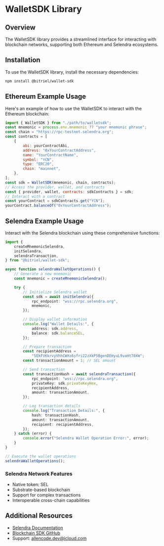 # **WalletSDK Library**

## **Overview**

The WalletSDK library provides a streamlined interface for interacting with blockchain networks, supporting both Ethereum and Selendra ecosystems.

## **Installation**

To use the WalletSDK library, install the necessary dependencies:

```sh
npm install @bitriel/wallet-sdk
```

## **Ethereum Example Usage**

Here's an example of how to use the WalletSDK to interact with the Ethereum blockchain:

```js
import { WalletSDK } from "./path/to/walletsdk";
const mnemonic = process.env.mnemonic ?? "your mnemonic phrase";
const chain = "https://rpc-testnet.selendra.org";
const contracts = [
    {
        abi: yourContractAbi,
        address: "0xYourContractAddress",
        name: "YourContractName",
        symbol: "YCN",
        type: "ERC20",
        chain: "mainnet",
    },
];
const sdk = WalletSDK(mnemonic, chain, contracts);
// Access the provider, wallet, and contracts
const { provider, wallet, contracts: sdkContracts } = sdk;
// Interact with a contract
const yourContract = sdkContracts.get("YCN");
yourContract.balanceOf("0xYourContractAddress");
```

## **Selendra Example Usage**

Interact with the Selendra blockchain using these comprehensive functions:

```typescript
import {
    createMnemonicSelendra,
    initSelendra,
    selendraTransaction,
} from "@bitriel/wallet-sdk";

async function selendraWalletOperations() {
    // Generate a new mnemonic
    const mnemonic = createMnemonicSelendra();

    try {
        // Initialize Selendra wallet
        const sdk = await initSelendra({
            rpc_endpoint: "wss://rpc.selendra.org",
            mnemonic,
        });

        // Display wallet information
        console.log("Wallet Details:", {
            address: sdk.address,
            balance: sdk.balanceSEL,
        });

        // Prepare transaction
        const recipientAddress =
            "5EkFVKkrvyVhhCWXs6sfri22zXkP5BgenDEHyuL9vaHt78XW";
        const transactionAmount = 1; // SEL amount

        // Send transaction
        const transactionHash = await selendraTransaction({
            rpc_endpoint: "wss://rpc.selendra.org",
            privateKey: sdk.privateKeyHex,
            recipientAddress,
            amount: transactionAmount,
        });

        // Log transaction details
        console.log("Transaction Details:", {
            hash: transactionHash,
            amount: transactionAmount,
            recipient: recipientAddress,
        });
    } catch (error) {
        console.error("Selendra Wallet Operation Error:", error);
    }
}

// Execute the wallet operations
selendraWalletOperations();
```

### **Selendra Network Features**

-   Native token: SEL
-   Substrate-based blockchain
-   Support for complex transactions
-   Interoperable cross-chain capabilities

## **Additional Resources**

-   [Selendra Documentation](https://www.selendra.org/documents)
-   [Blockchain SDK GitHub](https://github.com/bitriel/wallet-sdk)
-   Support: allencode.dev@icloud.com
